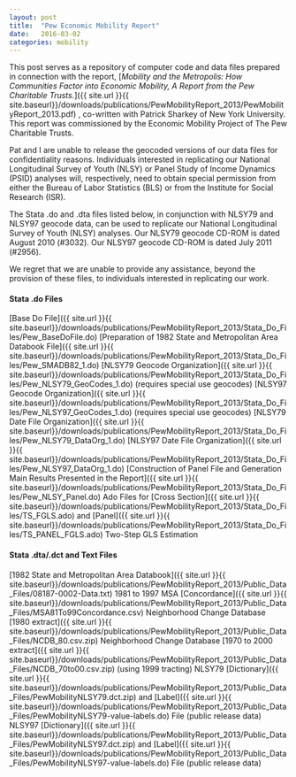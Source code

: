```yaml
---
layout: post
title:  "Pew Economic Mobility Report"
date:   2016-03-02
categories: mobility
---
```


This post serves as a repository of computer code and data files prepared in connection with the report, [_Mobility and the Metropolis: How Communities Factor into Economic Mobility, A Report from the Pew Charitable Trusts._]({{ site.url }}{{ site.baseurl}}/downloads/publications/PewMobilityReport_2013/PewMobilityReport_2013.pdf) , co-written with Patrick Sharkey of New York University. This report was commissioned by the Economic Mobility Project of The Pew Charitable Trusts. 

Pat and I are unable to release the geocoded versions of our data files for confidentiality reasons. Individuals interested in replicating our National Longitudinal Survey of Youth (NLSY) or Panel Study of Income Dynamics (PSID) analyses will, respectively, need to obtain special permission from either the Bureau of Labor Statistics (BLS) or from the Institute for Social Research (ISR). 

The Stata .do and .dta files listed below, in conjunction with NLSY79 and NLSY97 geocode data, can be used to replicate our National Longitudinal Survey of Youth (NLSY) analyses. Our NLSY79 geocode CD-ROM is dated August 2010 (#3032). Our NLSY97 geocode CD-ROM is dated July 2011 (#2956).

We regret that we are unable to provide any assistance, beyond the provision of these files, to individuals interested in replicating our work.

#### Stata .do Files ####
[Base Do File]({{ site.url }}{{ site.baseurl}}/downloads/publications/PewMobilityReport_2013/Stata_Do_Files/Pew_BaseDoFile.do)
[Preparation of 1982 State and Metropolitan Area Databook File]({{ site.url }}{{ site.baseurl}}/downloads/publications/PewMobilityReport_2013/Stata_Do_Files/Pew_SMADB82_1.do)
[NLSY79 Geocode Organization]({{ site.url }}{{ site.baseurl}}/downloads/publications/PewMobilityReport_2013/Stata_Do_Files/Pew_NLSY79_GeoCodes_1.do) (requires special use geocodes)
[NLSY97 Geocode Organization]({{ site.url }}{{ site.baseurl}}/downloads/publications/PewMobilityReport_2013/Stata_Do_Files/Pew_NLSY97_GeoCodes_1.do) (requires special use geocodes)
[NLSY79 Date File Organization]({{ site.url }}{{ site.baseurl}}/downloads/publications/PewMobilityReport_2013/Stata_Do_Files/Pew_NLSY79_DataOrg_1.do)
[NLSY97 Date File Organization]({{ site.url }}{{ site.baseurl}}/downloads/publications/PewMobilityReport_2013/Stata_Do_Files/Pew_NLSY97_DataOrg_1.do)
[Construction of Panel File and Generation Main Results Presented in the Report]({{ site.url }}{{ site.baseurl}}/downloads/publications/PewMobilityReport_2013/Stata_Do_Files/Pew_NLSY_Panel.do)
Ado Files for [Cross Section]({{ site.url }}{{ site.baseurl}}/downloads/publications/PewMobilityReport_2013/Stata_Do_Files/TS_FGLS.ado) and [Panel]({{ site.url }}{{ site.baseurl}}/downloads/publications/PewMobilityReport_2013/Stata_Do_Files/TS_PANEL_FGLS.ado) Two-Step GLS Estimation

#### Stata .dta/.dct and Text Files ####
[1982 State and Metropolitan Area Databook]({{ site.url }}{{ site.baseurl}}/downloads/publications/PewMobilityReport_2013/Public_Data_Files/08187-0002-Data.txt)
1981 to 1997 MSA [Concordance]({{ site.url }}{{ site.baseurl}}/downloads/publications/PewMobilityReport_2013/Public_Data_Files/MSA81To99Concordance.csv)
Neighborhood Change Database [1980 extract]({{ site.url }}{{ site.baseurl}}/downloads/publications/PewMobilityReport_2013/Public_Data_Files/NCDB_80.csv.zip)
Neighborhood Change Database [1970 to 2000 extract]({{ site.url }}{{ site.baseurl}}/downloads/publications/PewMobilityReport_2013/Public_Data_Files/NCDB_70to00.csv.zip) (using 1999 tracting)
NLSY79 [Dictionary]({{ site.url }}{{ site.baseurl}}/downloads/publications/PewMobilityReport_2013/Public_Data_Files/PewMobilityNLSY79.dct.zip) and [Label]({{ site.url }}{{ site.baseurl}}/downloads/publications/PewMobilityReport_2013/Public_Data_Files/PewMobilityNLSY79-value-labels.do) File (public release data)
NLSY97 [Dictionary]({{ site.url }}{{ site.baseurl}}/downloads/publications/PewMobilityReport_2013/Public_Data_Files/PewMobilityNLSY97.dct.zip)  and [Label]({{ site.url }}{{ site.baseurl}}/downloads/publications/PewMobilityReport_2013/Public_Data_Files/PewMobilityNLSY97-value-labels.do) File (public release data)